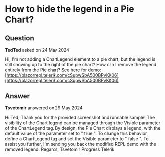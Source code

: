 # How to hide the legend in a Pie Chart?

## Question

**TedTed** asked on 24 May 2024

Hi, I'm not adding a ChartLegend element to a pie chart, but the legend is still showing up to the right of the pie chart? How can I remove the legend entirely from the Pie chart? See here for demo: [https://blazorrepl.telerik.com/cSupwSbA500BPvKK06](https://blazorrepl.telerik.com/cSupwSbA500BPvKK06)

## Answer

**Tsvetomir** answered on 29 May 2024

Hi Ted, Thank you for the provided screenshot and runnable sample! The visibility of the Chart legend can be managed through the Visible parameter of the ChartLegend tag. By design, the Pie Chart displays a legend, with the default value of the parameter set to " true ". To change this behavior, define a ChartLegend tag and set the Visible parameter to " false ". To assist you further, I'm sending you back the modified REPL demo with the removed legend. Regards, Tsvetomir Progress Telerik
